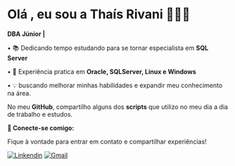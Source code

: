 # Olá , eu sou a Thaís Rivani 👩🏻‍💻 

**DBA Júnior |**


• 📚 Dedicando tempo estudando para se tornar especialista em **SQL Server**


• 💾 Experiência pratica em **Oracle, SQLServer, Linux e Windows**


• 💡  buscando melhorar minhas habilidades e expandir meu conhecimento na área.


No meu **GitHub**, compartilho alguns dos **scripts** que utilizo no meu dia a dia de trabalho e estudos. 



**📩 Conecte-se comigo:**

Fique à vontade para entrar em contato e compartilhar experiências!

[![Linkendin](https://img.shields.io/badge/LinkedIn-0077B5?style=for-the-badge&logo=linkedin&logoColor=white)](https://www.linkedin.com/in/tha%C3%ADs-rivani-251574180/)
[![Gmail](https://img.shields.io/badge/Gmail-D14836?style=for-the-badge&logo=gmail&logoColor=white)](mailto:thaisrivani@gmail.com)




